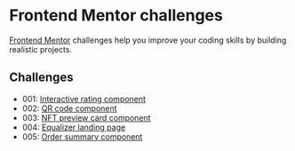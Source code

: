 # Frontend Mentor challenges

[Frontend Mentor](https://frontendmentor.io) challenges help you improve your coding skills by building realistic projects.

## Challenges

- 001: [Interactive rating component](https://ullavs.github.io/frontend-mentor/001)
- 002: [QR code component](https://ullavs.github.io/frontend-mentor/002)
- 003: [NFT preview card component](https://ullavs.github.io/frontend-mentor/003/)
- 004: [Equalizer landing page](https://ullavs.github.io/frontend-mentor/004/)
- 005: [Order summary component](https://ullavs.github.io/frontend-mentor/005/)
